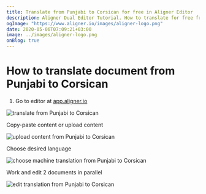 ```yaml
---
title: Translate from Punjabi to Corsican for free in Aligner Editor
description: Aligner Dual Editor Tutorial. How to translate for free from Punjabi to Corsican. Aligner is multilingual document management platform. 
ogImage: "https://www.aligner.io/images/aligner-logo.png"
date: 2020-05-06T07:09:21+03:00
image: ../images/aligner-logo.png
onBlog: true
---
```


# How to translate document from Punjabi to Corsican

1. Go to editor at [app.aligner.io](https://app.aligner.io "Aligner App web page")

![translate from Punjabi to Corsican](../aligner-blank-editor.png "translate from Punjabi to Corsican")

Copy-paste content or upload content

![upload content from Punjabi to Corsican](../aligner-uploaded-document.png "upload content from Punjabi to Corsican")

Choose desired language

![choose machine translation from Punjabi to Corsican](../aligner-language-dropdown.png "choose machine translation from Punjabi to Corsican")

Work and edit 2 documents in parallel

![edit translation from Punjabi to Corsican](../aligner-double-sitded-editor.png "edit translation from Punjabi to Corsican")

